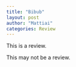 ```yaml
---
title: "Bibub"
layout: post
author: "Mattiai"
categories: Review
---
```


This is a review.

<!-- excerpt_separator -->

This may not be a review.